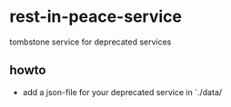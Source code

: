 # rest-in-peace-service
tombstone service for deprecated services

## howto

* add a json-file for your deprecated service in `./data/